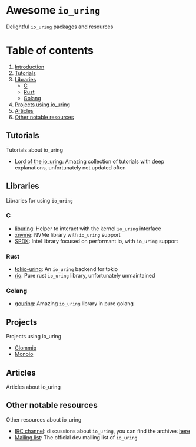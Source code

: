 # Awesome `io_uring` <a name="introduction"></a>
Delightful `io_uring` packages and resources


# Table of contents

1. [Introduction](#introduction)
2. [Tutorials](#Tutorials)
4. [Libraries](#Tutorials)
   - [C](#C) 
   - [Rust](#Rust)
   - [Golang](#Golang)
5. [Projects using io_uring](#projects)
6. [Articles](#Articles)
7. [Other notable resources](#other)


## Tutorials
Tutorials about io_uring

- [Lord of the io_uring](https://unixism.net/loti/): Amazing collection of tutorials with deep explanations, 
unfortunately not updated often

## Libraries 
Libraries for using `io_uring`

### C

- [liburing](https://github.com/axboe/liburing): Helper to interact with the kernel `io_uring` interface
- [xnvme](https://xnvme.io/): NVMe library with `io_uring` support
- [SPDK](https://spdk.io/): Intel library focused on performant io, with `io_uring` support

### Rust

- [tokio-uring](https://github.com/tokio-rs/tokio-uring): An `io_uring` backend for tokio
- [rio](https://github.com/spacejam/rio): Pure rust `io_uring` library, unfortunately unmaintained 

### Golang

- [gouring](https://github.com/ii64/gouring): Amazing `io_uring` library in pure golang

## Projects <a name="projects"></a>
Projects using io_uring

- [Glommio](https://github.com/DataDog/glommio)
- [Monoio](https://github.com/bytedance/monoio)

## Articles
Articles about io_uring

## Other notable resources <a name="other"></a>
Other resources about io_uring

- [IRC channel](https://webchat.oftc.net/?nick=amazingnickname&channels=%23io_uring&uio=d4): 
discussions about `io_uring`, you can find the archives [here](https://oftc.irclog.whitequark.org/io_uring/)
- [Mailing list](https://lore.kernel.org/io-uring/): The official dev mailing list of `io_uring`